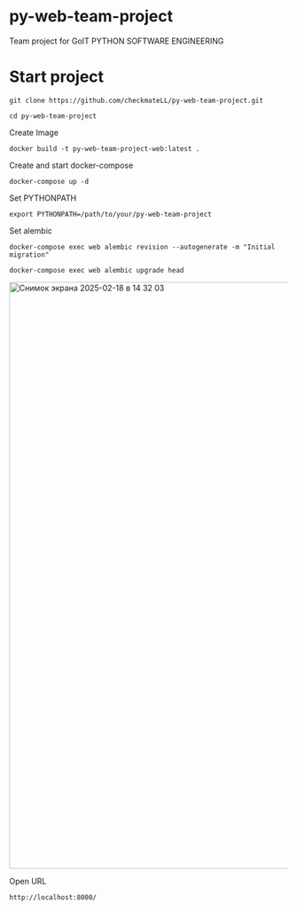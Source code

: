 # py-web-team-project
Team project for GoIT PYTHON SOFTWARE ENGINEERING
# Start project
```
git clone https://github.com/checkmateLL/py-web-team-project.git
```
```
cd py-web-team-project
```
Create Image
```
docker build -t py-web-team-project-web:latest .
```
Create and start docker-compose
```
docker-compose up -d
```
Set PYTHONPATH
```
export PYTHONPATH=/path/to/your/py-web-team-project 
```
Set alembic
```
docker-compose exec web alembic revision --autogenerate -m "Initial migration"
```
```
docker-compose exec web alembic upgrade head
```
<img width="1057" alt="Снимок экрана 2025-02-18 в 14 32 03" src="https://github.com/user-attachments/assets/9520aeb5-4306-4ee6-b27e-a78f566c7380" />


Open URL 
```
http://localhost:8000/
```
